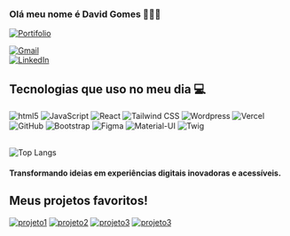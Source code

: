 ### Olá meu nome é David Gomes 👨🏻‍💻

[![Portifolio](https://img.shields.io/website-david-down-purple-pink/https/portfolio-lac-nu-36.vercel.app.svg)](https://portfolio-lac-nu-36.vercel.app/)

<a href="mailto:davidgomes1194@gmail.com">
  <img align="center" alt="Gmail" src="https://img.shields.io/badge/Gmail-D14836?style=for-the-badge&logo=gmail&logoColor=white" />
</a>
<br/>
<!-- [![Instagram](https://img.shields.io/badge/Instagram-E4405F?style=for-the-badge&logo=instagram&logoColor=white)](https://www.instagram.com/victtoria_correia?igsh=MWhxZWN6Z2U3MHVvNg%3D%3D&utm_source=qr) -->
<a href="https://www.linkedin.com/in/david-gomes-b219b4210" target="_blank" rel="noopener noreferrer">
  <img align="center" alt="LinkedIn" src="https://img.shields.io/badge/LinkedIn-0077B5?style=for-the-badge&logo=linkedin&logoColor=white" />
</a>


## Tecnologias que uso no meu dia 💻

<div>
    <img align="center" alt="html5" src="https://img.shields.io/badge/HTML5-E34F26?style=for-the-badge&logo=html5&logoColor=white"/>
    <img align="center" alt="JavaScript" src="https://img.shields.io/badge/JavaScript-323330?style=for-the-badge&logo=javascript&logoColor=F7DF1E"/>
    <img align="center" alt="React" src="https://img.shields.io/badge/React-20232A?style=for-the-badge&logo=react&logoColor=61DAFB"/>
    <img align="center" alt="Tailwind CSS" src="https://img.shields.io/badge/Tailwind_CSS-38B2AC?style=for-the-badge&logo=tailwind-css&logoColor=white"/>
    <img align="center" alt="Wordpress" src="https://img.shields.io/badge/Wordpress-21759B?style=for-the-badge&logo=wordpress&logoColor=white"/>
    <img align="center" alt="Vercel" src="https://img.shields.io/badge/Vercel-000000?style=for-the-badge&logo=vercel&logoColor=white"/>
    <img align="center" alt="GitHub" src="https://img.shields.io/badge/GitHub-100000?style=for-the-badge&logo=github&logoColor=white"/>
    <img align="center" alt="Bootstrap" src="https://img.shields.io/badge/Bootstrap-563D7C?style=for-the-badge&logo=bootstrap&logoColor=white"/>
    <img align="center" alt="Figma" src="https://img.shields.io/badge/Figma-F24E1E?style=for-the-badge&logo=figma&logoColor=white"/>
    <img align="center" alt="Material-UI" src="https://img.shields.io/badge/Material--UI-0081CB?style=for-the-badge&logo=material-ui&logoColor=white"/>
    <img align="center" alt="Twig" src="https://img.shields.io/badge/Twig-339933?style=for-the-badge&logo=twig&logoColor=white"/>
</div>


<br>

![Top Langs](https://github-readme-stats.vercel.app/api/top-langs/?username=DavidGomesL&layout=compact)

#### Transformando ideias em experiências digitais inovadoras e acessíveis.

## Meus projetos favoritos!

[![projeto1](https://img.shields.io/badge/casamaze-000000?style=for-the-badge&logo=About.me&logoColor=red)](https://www.casamaze.com.br/) 
[![projeto2](https://img.shields.io/badge/muyguapa-FF69B4?style=for-the-badge&logo=About.me&logoColor=black)](https://www.muyguapa.com.br/)
[![projeto3](https://img.shields.io/badge/isgm-00?style=for-the-badge&logo=About.me&logoColor=black)](http://isgm.com.br/)
[![projeto3](https://img.shields.io/badge/levitatech-1E90FF?style=for-the-badge&logo=About.me&logoColor=black)](https://levitatech.com.br/)

